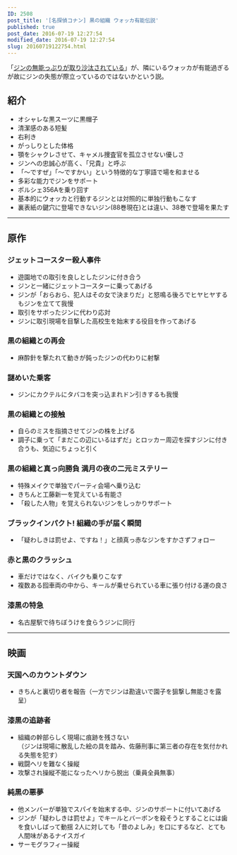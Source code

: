 ```yaml
---
ID: 2508
post_title: '[名探偵コナン] 黒の組織 ウォッカ有能伝説'
published: true
post_date: 2016-07-19 12:27:54
modified_date: 2016-07-19 12:27:54
slug: 20160719122754.html
---
```

「<a href="https://b.0218.jp/20160229233556.html">ジンの無能っぷりが取り沙汰されている</a>」が、隣にいるウォッカが有能過ぎるが故にジンの失態が際立っているのではないかという説。

<!--more-->

<h2>紹介</h2>

<ul>
<li>オシャレな黒スーツに黒帽子</li>
<li>清潔感のある短髪</li>
<li>右利き</li>
<li>がっしりとした体格</li>
<li>顎をシャクレさせて、キャメル捜査官を孤立させない優しさ</li>
<li>ジンへの忠誠心が高く、「兄貴」と呼ぶ</li>
<li>「〜ですぜ」「〜ですかい」という特徴的な丁寧語で場を和ませる</li>
<li>多彩な能力でジンをサポート</li>
<li>ポルシェ356Aを乗り回す</li>
<li>基本的にウォッカと行動するジンとは対照的に単独行動もこなす</li>
<li>裏表紙の鍵穴に登場できないジン(88巻現在)とは違い、38巻で登場を果たす</li>
</ul>

<hr />

<h2>原作</h2>

<h3>ジェットコースター殺人事件</h3>

<ul>
<li>遊園地での取引を良しとしたジンに付き合う</li>
<li>ジンと一緒にジェットコースターに乗ってあげる</li>
<li>ジンが「おらおら、犯人はその女で決まりだ」と怒鳴る後ろでヒヤヒヤするもジンを立てて我慢</li>
<li>取引をサボったジンに代わり応対</li>
<li>ジンに取引現場を目撃した高校生を始末する役目を作ってあげる</li>
</ul>

<h3>黒の組織との再会</h3>

<ul>
<li>麻酔針を撃たれて動きが鈍ったジンの代わりに射撃</li>
</ul>

<h3>謎めいた乗客</h3>

<ul>
<li>ジンにカクテルにタバコを突っ込まれドン引きするも我慢</li>
</ul>

<h3>黒の組織との接触</h3>

<ul>
<li>自らのミスを指摘させてジンの株を上げる</li>
<li>調子に乗って「まだこの辺にいるはずだ」とロッカー周辺を探すジンに付き合うも、気迫にちょっと引く</li>
</ul>

<h3>黒の組織と真っ向勝負 満月の夜の二元ミステリー</h3>

<ul>
<li>特殊メイクで単独でパーティ会場へ乗り込む</li>
<li>きちんと工藤新一を覚えている有能さ</li>
<li>「殺した人物」を覚えられないジンをしっかりサポート</li>
</ul>

<h3>ブラックインパクト! 組織の手が届く瞬間</h3>

<ul>
<li>「疑わしきは罰せよ、ですね！」と顔真っ赤なジンをすかさずフォロー</li>
</ul>

<h3>赤と黒のクラッシュ</h3>

<ul>
<li>車だけではなく、バイクも乗りこなす</li>
<li>複数ある囮車両の中から、キールが乗せられている車に張り付ける運の良さ</li>
</ul>

<h3>漆黒の特急</h3>

<ul>
<li>名古屋駅で待ちぼうけを食らうジンに同行</li>
</ul>

<hr />

<h2>映画</h2>

<h3>天国へのカウントダウン</h3>

<ul>
<li>きちんと裏切り者を報告（一方でジンは勘違いで園子を狙撃し無能さを露呈）</li>
</ul>

<h3>漆黒の追跡者</h3>

<ul>
<li>組織の幹部らしく現場に痕跡を残さない<br />
（ジンは現場に散乱した絵の具を踏み、佐藤刑事に第三者の存在を気付かれる失態を犯す）</li>
<li>戦闘ヘリを難なく操縦</li>
<li>攻撃され操縦不能になったヘリから脱出（乗員全員無事）</li>
</ul>

<h3>純黒の悪夢</h3>

<ul>
<li>他メンバーが単独でスパイを始末する中、ジンのサポートに付いてあげる</li>
<li>ジンが「疑わしきは罰せよ」でキールとバーボンを殺そうとすることには歯を食いしばって動揺
2人に対しても「昔のよしみ」を口にするなど、とても人間味があるナイスガイ</li>
<li>サーモグラフィー操縦</li>
</ul>